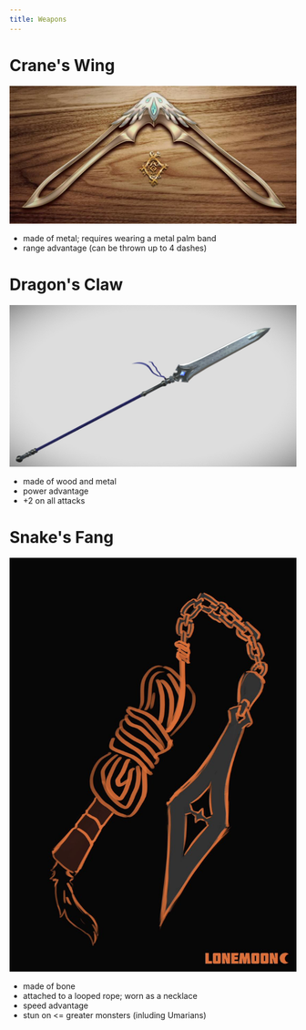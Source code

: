 ```yaml
---
title: Weapons
---
```



# Crane's Wing
![](./_/craneswing.jpg)
- made of metal; requires wearing a metal palm band
- range advantage (can be thrown up to 4 dashes)


# Dragon's Claw
![](./_/dragonsclaw.jpg)
- made of wood and metal
- power advantage
- +2 on all attacks


# Snake's Fang
![](./_/snakesfang.jpg)
- made of bone
- attached to a looped rope; worn as a necklace 
- speed advantage
- stun on <= greater monsters (inluding Umarians)




